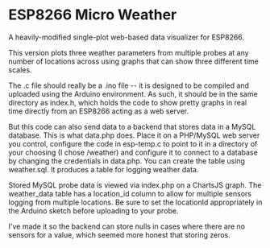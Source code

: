 # ESP8266 Micro Weather
A heavily-modified single-plot web-based data visualizer for ESP8266.

This version plots three weather parameters from multiple probes at any number of locations across using graphs that can show three different time scales.

The .c file should really be a .ino file -- it is designed to be compiled and uploaded using the Arduino environment.  As such, it should be in the same directory
as index.h, which holds the code to show pretty graphs in real time directly from an ESP8266 acting as a web server.

But this code can also send data to a backend that stores data in a MySQL database.  This is what data.php does.  Place it on a PHP/MySQL web server you control, configure the code in esp-temp.c to point to it in a directory of your choosing (I chose /weather) and configure it to connect to a database by changing the credentials in data.php.  You can create the table using weather.sql.  It produces a table for logging weather data.

Stored MySQL probe data is viewed via index.php on a ChartsJS graph.  The weather_data table has a location_id column to allow for multiple sensors logging from multiple locations.  Be sure to set the locationId appropriately in the Arduino sketch before uploading to your probe.

I've made it so the backend can store nulls in cases where there are no sensors for a value, which seemed more honest that storing zeros.
